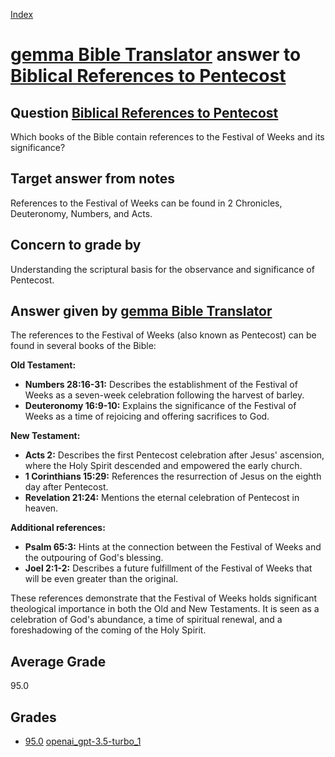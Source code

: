 
[Index](../../../index.md)
# [gemma Bible Translator](../../answering_models/gemma_Bible_Translator.md) answer to [Biblical References to Pentecost](../../questions/Biblical_References_to_Pentecost.md)

## Question [Biblical References to Pentecost](../../questions/Biblical_References_to_Pentecost.md)
Which books of the Bible contain references to the Festival of Weeks and its significance?

## Target answer from notes
References to the Festival of Weeks can be found in 2 Chronicles, Deuteronomy, Numbers, and Acts.

## Concern to grade by
Understanding the scriptural basis for the observance and significance of Pentecost.

## Answer given by [gemma Bible Translator](../../answering_models/gemma_Bible_Translator.md)
The references to the Festival of Weeks (also known as Pentecost) can be found in several books of the Bible:

**Old Testament:**

* **Numbers 28:16-31:** Describes the establishment of the Festival of Weeks as a seven-week celebration following the harvest of barley.
* **Deuteronomy 16:9-10:** Explains the significance of the Festival of Weeks as a time of rejoicing and offering sacrifices to God.

**New Testament:**

* **Acts 2:** Describes the first Pentecost celebration after Jesus' ascension, where the Holy Spirit descended and empowered the early church.
* **1 Corinthians 15:29:** References the resurrection of Jesus on the eighth day after Pentecost.
* **Revelation 21:24:** Mentions the eternal celebration of Pentecost in heaven.

**Additional references:**

* **Psalm 65:3:** Hints at the connection between the Festival of Weeks and the outpouring of God's blessing.
* **Joel 2:1-2:** Describes a future fulfillment of the Festival of Weeks that will be even greater than the original.

These references demonstrate that the Festival of Weeks holds significant theological importance in both the Old and New Testaments. It is seen as a celebration of God's abundance, a time of spiritual renewal, and a foreshadowing of the coming of the Holy Spirit.

## Average Grade
95.0

## Grades
 * [95.0](./Biblical_References_to_Pentecost_grades/openai_gpt-3.5-turbo_1.md) [openai_gpt-3.5-turbo_1](../../grading_models/openai_gpt-3.5-turbo_1.md)
